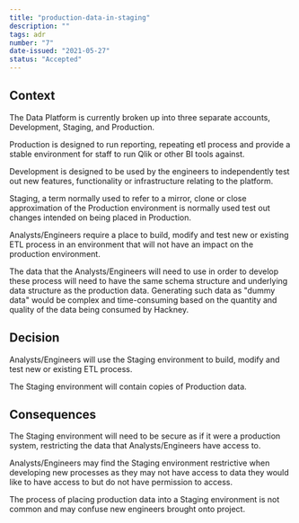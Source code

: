 ```yaml
---
title: "production-data-in-staging"
description: ""
tags: adr
number: "7"
date-issued: "2021-05-27"
status: "Accepted"
---
```


## Context

The Data Platform is currently broken up into three separate accounts, Development, Staging, and Production.

Production is designed to run reporting, repeating etl process and provide a stable environment for staff to run Qlik
or other BI tools against.

Development is designed to be used by the engineers to independently test out new features, functionality or
infrastructure relating to the platform.

Staging, a term normally used to refer to a mirror, clone or close approximation of the Production environment is
normally used test out changes intended on being placed in Production.

Analysts/Engineers require a place to build, modify and test new or existing ETL process in an environment that will not
have an impact on the production environment.

The data that the Analysts/Engineers will need to use in order to develop these process will need to have the same
schema structure and underlying data structure as the production data. Generating such data as "dummy data" would be
complex and time-consuming based on the quantity and quality of the data being consumed by Hackney.

## Decision

Analysts/Engineers will use the Staging environment to build, modify and test new or existing ETL process.

The Staging environment will contain copies of Production data.

## Consequences

The Staging environment will need to be secure as if it were a production system, restricting the data that
Analysts/Engineers have access to.

Analysts/Engineers may find the Staging environment restrictive when developing new processes as they may not have
access to data they would like to have access to but do not have permission to access.

The process of placing production data into a Staging environment is not common and may confuse new engineers brought
onto project.